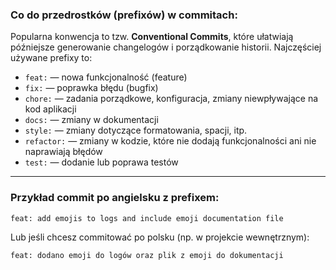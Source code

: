 ### Co do przedrostków (prefixów) w commitach:

Popularna konwencja to tzw. **Conventional Commits**, które ułatwiają późniejsze generowanie changelogów i porządkowanie historii. Najczęściej używane prefixy to:

* `feat:` — nowa funkcjonalność (feature)
* `fix:` — poprawka błędu (bugfix)
* `chore:` — zadania porządkowe, konfiguracja, zmiany niewpływające na kod aplikacji
* `docs:` — zmiany w dokumentacji
* `style:` — zmiany dotyczące formatowania, spacji, itp.
* `refactor:` — zmiany w kodzie, które nie dodają funkcjonalności ani nie naprawiają błędów
* `test:` — dodanie lub poprawa testów

---

### Przykład commit po angielsku z prefixem:

```
feat: add emojis to logs and include emoji documentation file
```

Lub jeśli chcesz commitować po polsku (np. w projekcie wewnętrznym):

```
feat: dodano emoji do logów oraz plik z emoji do dokumentacji
```